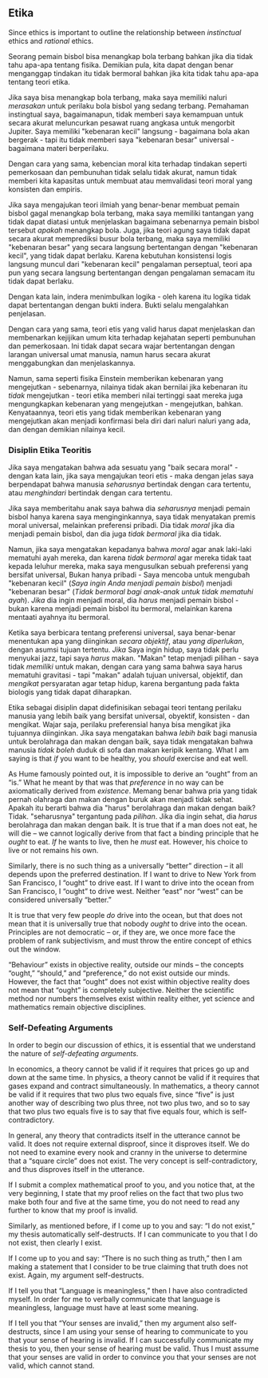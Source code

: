 ## Etika

Since ethics is important to outline the relationship between *instinctual* ethics and *rational* ethics.

Seorang pemain bisbol bisa menangkap bola terbang bahkan jika dia tidak tahu apa-apa tentang fisika. Demikian pula, kita dapat dengan benar menganggap tindakan itu tidak bermoral bahkan jika kita tidak tahu apa-apa tentang teori etika.

Jika saya bisa menangkap bola terbang, maka saya memiliki naluri *merasakan* untuk perilaku bola bisbol yang sedang terbang. Pemahaman instingtual saya, bagaimanapun, tidak memberi saya kemampuan untuk secara akurat meluncurkan pesawat ruang angkasa untuk mengorbit Jupiter. Saya memiliki "kebenaran kecil" langsung - bagaimana bola akan bergerak - tapi itu tidak memberi saya "kebenaran besar" universal - bagaimana materi berperilaku.

Dengan cara yang sama, kebencian moral kita terhadap tindakan seperti pemerkosaan dan pembunuhan tidak selalu tidak akurat, namun tidak memberi kita kapasitas untuk membuat atau memvalidasi teori moral yang konsisten dan empiris.

Jika saya mengajukan teori ilmiah yang benar-benar membuat pemain bisbol gagal menangkap bola terbang, maka saya memiliki tantangan yang tidak dapat diatasi untuk menjelaskan bagaimana sebenarnya pemain bisbol tersebut *apakah* menangkap bola. Juga, jika teori agung saya tidak dapat secara akurat memprediksi busur bola terbang, maka saya memiliki "kebenaran besar" yang secara langsung bertentangan dengan "kebenaran kecil", yang tidak dapat berlaku. Karena kebutuhan konsistensi logis langsung muncul dari "kebenaran kecil" pengalaman perseptual, teori apa pun yang secara langsung bertentangan dengan pengalaman semacam itu tidak dapat berlaku.

Dengan kata lain, indera menimbulkan logika - oleh karena itu logika tidak dapat bertentangan dengan bukti indera. Bukti selalu mengalahkan penjelasan.

Dengan cara yang sama, teori etis yang valid harus dapat menjelaskan dan membenarkan kejijikan umum kita terhadap kejahatan seperti pembunuhan dan pemerkosaan. Ini tidak dapat secara wajar bertentangan dengan larangan universal umat manusia, namun harus secara akurat menggabungkan dan menjelaskannya.

Namun, sama seperti fisika Einstein memberikan kebenaran yang mengejutkan - sebenarnya, nilainya tidak akan bernilai jika kebenaran itu *tidak* mengejutkan - teori etika memberi nilai tertinggi saat mereka juga mengungkapkan kebenaran yang mengejutkan - mengejutkan, bahkan. Kenyataannya, teori etis yang tidak memberikan kebenaran yang mengejutkan akan menjadi konfirmasi bela diri dari naluri naluri yang ada, dan dengan demikian nilainya kecil.

### Disiplin Etika Teoritis

Jika saya mengatakan bahwa ada sesuatu yang "baik secara moral" - dengan kata lain, jika saya mengajukan teori etis - maka dengan jelas saya berpendapat bahwa manusia *seharusnya* bertindak dengan cara tertentu, atau *menghindari* bertindak dengan cara tertentu.

Jika saya memberitahu anak saya bahwa dia *seharusnya* menjadi pemain bisbol hanya karena saya menginginkannya, saya tidak menyatakan premis moral universal, melainkan preferensi pribadi. Dia tidak *moral* jika dia menjadi pemain bisbol, dan dia juga *tidak bermoral* jika dia tidak.

Namun, jika saya mengatakan kepadanya bahwa *moral* agar anak laki-laki mematuhi ayah mereka, dan karena *tidak bermoral* agar mereka tidak taat kepada leluhur mereka, maka saya mengusulkan sebuah preferensi yang bersifat universal, Bukan hanya pribadi - Saya mencoba untuk mengubah "kebenaran kecil" (*Saya ingin Anda menjadi pemain bisbol*) menjadi "kebenaran besar" (*Tidak bermoral bagi anak-anak untuk tidak mematuhi ayah*). *Jika* dia ingin menjadi moral, dia *harus* menjadi pemain bisbol - bukan karena menjadi pemain bisbol itu bermoral, melainkan karena mentaati ayahnya itu bermoral.

Ketika saya berbicara tentang preferensi universal, saya benar-benar menentukan apa yang diinginkan *secara objektif*, atau *yang diperlukan*, dengan asumsi tujuan tertentu. *Jika* Saya ingin hidup, saya tidak perlu menyukai jazz, tapi saya *harus* makan. "Makan" tetap menjadi pilihan - saya tidak *memiliki* untuk makan, dengan cara yang sama bahwa saya harus mematuhi gravitasi - tapi "makan" adalah tujuan universal, objektif, dan *mengikat* persyaratan agar tetap hidup, karena bergantung pada fakta biologis yang tidak dapat diharapkan.

Etika sebagai disiplin dapat didefinisikan sebagai teori tentang perilaku manusia yang lebih baik yang bersifat universal, obyektif, konsisten - dan mengikat. Wajar saja, perilaku preferensial hanya bisa mengikat jika tujuannya diinginkan. Jika saya mengatakan bahwa *lebih baik* bagi manusia untuk berolahraga dan makan dengan baik, saya tidak mengatakan bahwa manusia *tidak boleh* duduk di sofa dan makan keripik kentang. What I am saying is that *if* you want to be healthy, you *should* exercise and eat well.

As Hume famously pointed out, it is impossible to derive an “ought” from an “is.” What he meant by that was that *preference* in no way can be axiomatically derived from *existence*. Memang benar bahwa pria yang tidak pernah olahraga dan makan dengan buruk akan menjadi tidak sehat. Apakah itu berarti bahwa dia "harus" berolahraga dan makan dengan baik? Tidak. "seharusnya" tergantung pada *pilihan*. Jika dia ingin sehat, dia *harus* berolahraga dan makan dengan baik. It is true that if a man does not eat, he will die – we cannot logically derive from that fact a binding principle that he *ought* to eat. *If* he wants to live, then he *must* eat. However, his choice to live or not remains his own.

Similarly, there is no such thing as a universally “better” direction – it all depends upon the preferred destination. If I want to drive to New York from San Francisco, I “ought” to drive east. If I want to drive into the ocean from San Francisco, I “ought” to drive west. Neither “east” nor “west” can be considered universally “better.”

It is true that very few people *do* drive into the ocean, but that does not mean that it is universally true that nobody *ought* to drive into the ocean. Principles are not democratic – or, if they are, we once more face the problem of rank subjectivism, and must throw the entire concept of ethics out the window.

“Behaviour” exists in objective reality, outside our minds – the concepts “ought,” “should,” and “preference,” do not exist outside our minds. However, the fact that “ought” does not exist within objective reality does not mean that “ought” is completely subjective. Neither the scientific method nor numbers themselves exist within reality either, yet science and mathematics remain objective disciplines.

### Self-Defeating Arguments

In order to begin our discussion of ethics, it is essential that we understand the nature of *self-defeating arguments*.

In economics, a theory cannot be valid if it requires that prices go up and down at the same time. In physics, a theory cannot be valid if it requires that gases expand and contract simultaneously. In mathematics, a theory cannot be valid if it requires that two plus two equals five, since “five” is just another way of describing two plus three, not two plus two, and so to say that two plus two equals five is to say that five equals four, which is self-contradictory.

In general, any theory that contradicts itself in the utterance cannot be valid. It does not require external disproof, since it disproves itself. We do not need to examine every nook and cranny in the universe to determine that a “square circle” does not exist. The very concept is self-contradictory, and thus disproves itself in the utterance.

If I submit a complex mathematical proof to you, and you notice that, at the very beginning, I state that my proof relies on the fact that two plus two make both four and five at the same time, you do not need to read any further to know that my proof is invalid.

Similarly, as mentioned before, if I come up to you and say: “I do not exist,” my thesis automatically self-destructs. If I can communicate to you that I do not exist, then clearly I exist.

If I come up to you and say: “There is no such thing as truth,” then I am making a statement that I consider to be true claiming that truth does not exist. Again, my argument self-destructs.

If I tell you that “Language is meaningless,” then I have also contradicted myself. In order for me to verbally communicate that language is meaningless, language must have at least some meaning.

If I tell you that “Your senses are invalid,” then my argument also self-destructs, since I am using your sense of hearing to communicate to you that your sense of hearing is invalid. If I can successfully communicate my thesis to you, then your sense of hearing must be valid. Thus I must assume that your senses are valid in order to convince you that your senses are not valid, which cannot stand.